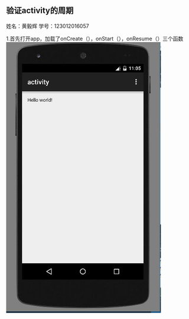## **验证activity的周期**
姓名：黄毅辉    学号：123012016057

1.首先打开app，加载了onCreate（），onStart（），onResume（）三个函数
![Image text](https://github.com/blazejack/work1/raw/master/photo/one/open.jpg)
